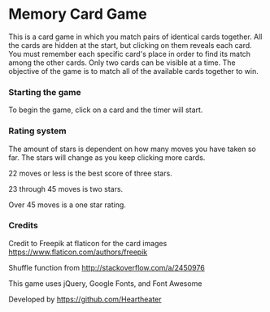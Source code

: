 # Memory Card Game
This is a card game in which you match pairs of identical cards together. All the cards are hidden at the start, but clicking on them reveals each card. You must remember each specific card's place in order to find its match among the other cards. Only two cards can be visible at a time.
The objective of the game is to match all of the available cards together to win.

### Starting the game

To begin the game, click on a card and the timer will start.

### Rating system
The amount of stars is dependent on how many moves you have taken so far. The stars will change as you keep clicking more cards.  

22 moves or less is the best score of three stars. 

23 through 45 moves is two stars. 

Over 45 moves is a one star rating.

### Credits
Credit to Freepik at flaticon for the card images
https://www.flaticon.com/authors/freepik

Shuffle function from http://stackoverflow.com/a/2450976

This game uses jQuery, Google Fonts, and Font Awesome

Developed by https://github.com/Heartheater
